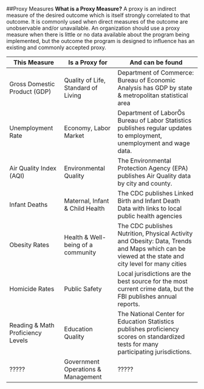 ##Proxy Measures
**What is a Proxy Measure?** A proxy is an indirect measure of the desired outcome which is itself strongly correlated to that outcome. It is commonly used when direct measures of the outcome are unobservable and/or unavailable. An organization should use a proxy measure when there is little or no data available about the program being implemented, but the outcome the program is designed to influence has an existing and commonly accepted proxy. 

| This Measure                      | Is a Proxy for                     | And can be found                                                                                                                                  |
|-----------------------------------|------------------------------------|---------------------------------------------------------------------------------------------------------------------------------------------------|
| Gross Domestic Product (GDP)      | Quality of Life, Standard of Living| Department of Commerce: Bureau of Economic Analysis has GDP by state & metropolitan statistical area                                              |
| Unemployment Rate                 | Economy, Labor Market              | Department of LaborŐs Bureau of Labor Statistics publishes regular updates to employment, unemployment and wage data.                             |
| Air Quality Index (AQI)           | Environmental Quality              | The Environmental Protection Agency (EPA) publishes Air Quality data by city and county.                                                          |
| Infant Deaths                     | Maternal, Infant & Child Health    | The CDC publishes Linked Birth and Infant Death Data with links to local public health agencies                                                   |
| Obesity Rates                     | Health & Well-being of a community | The CDC publishes Nutrition, Physical Activity and Obesity: Data, Trends and Maps which can be viewed at the state and city level for many cities |
| Homicide Rates                    | Public Safety                      | Local jurisdictions are the best source for the most current crime data, but the FBI publishes annual reports.                                    |
| Reading & Math Proficiency Levels | Education Quality                  | The National Center for Education Statistics publishes proficiency scores on standardized tests for many participating jurisdictions.             |
| ?????                             | Government Operations & Management | ?????                                                                                                                                             |

